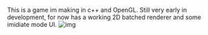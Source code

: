 This is a game im making in c++ and OpenGL.
Still very early in development, for now has
a working 2D batched renderer and some imidiate mode UI.
![img](https://i.ibb.co/vPC93jG/game-engine.png)
